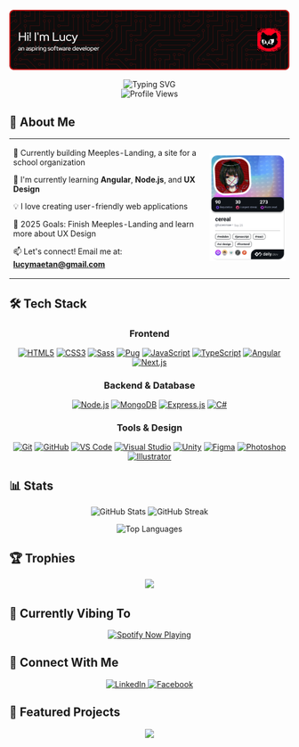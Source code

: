![header](./images/header.png)

<div align="center">
  <img src="https://readme-typing-svg.demolab.com?font=Fira+Code&weight=600&size=28&duration=3000&pause=800&color=BD1212&center=true&vCenter=true&width=500&lines=I+need+sleep+😴;Maybe+just+5+more+minutes+⏰;Code+or+nap...?+🤔;Dreaming+of+coffee+☕💤" alt="Typing SVG" />
</div>

<div align="center">
  <img src="https://komarev.com/ghpvc/?username=lucenmae&label=Profile%20Views&color=BD1212&style=flat" alt="Profile Views" />
</div>

## 🚀 About Me

<table align="center">
<tr>
<td width="70%" align="left">

🔭 Currently building Meeples-Landing, a site for a school organization

🌱 I'm currently learning **Angular**, **Node.js**, and **UX Design**

💡 I love creating user-friendly web applications

🎯 2025 Goals: Finish Meeples-Landing and learn more about UX Design

📫 Let's connect! Email me at: **lucymaetan@gmail.com**

</td>
<td width="30%" align="center">
<a href="https://app.daily.dev/lucenmae">
  <img src="./devcard.png" width="250" alt="Lucy's Dev Card"/>
</a>
</td>
</tr>
</table>

## 🛠️ Tech Stack

<div align="center">
  <h3>Frontend</h3>
  <a href="#"><img src="https://img.shields.io/badge/HTML5-E34F26?style=for-the-badge&logo=html5&logoColor=white" alt="HTML5"/></a>
  <a href="#"><img src="https://img.shields.io/badge/CSS3-1572B6?style=for-the-badge&logo=css3&logoColor=white" alt="CSS3"/></a>
  <a href="#"><img src="https://img.shields.io/badge/Sass-CC6699?style=for-the-badge&logo=sass&logoColor=white" alt="Sass"/></a>
  <a href="#"><img src="https://img.shields.io/badge/Pug-A86454?style=for-the-badge&logo=pug&logoColor=white" alt="Pug"/></a>
  <a href="#"><img src="https://img.shields.io/badge/JavaScript-F7DF1E?style=for-the-badge&logo=javascript&logoColor=black" alt="JavaScript"/></a>
  <a href="#"><img src="https://img.shields.io/badge/TypeScript-3178C6?style=for-the-badge&logo=typescript&logoColor=white" alt="TypeScript"/></a>
  <a href="#"><img src="https://img.shields.io/badge/Angular-DD0031?style=for-the-badge&logo=angular&logoColor=white" alt="Angular"/></a>
  <a href="#"><img src="https://img.shields.io/badge/Next.js-000000?style=for-the-badge&logo=next.js&logoColor=white" alt="Next.js"/></a>

  <h3>Backend & Database</h3>
  <a href="#"><img src="https://img.shields.io/badge/Node.js-339933?style=for-the-badge&logo=node.js&logoColor=white" alt="Node.js"/></a>
  <a href="#"><img src="https://img.shields.io/badge/MongoDB-47A248?style=for-the-badge&logo=mongodb&logoColor=white" alt="MongoDB"/></a>
  <a href="#"><img src="https://img.shields.io/badge/Express-000000?style=for-the-badge&logo=express&logoColor=white" alt="Express.js"/></a>
  <a href="#"><img src="https://img.shields.io/badge/C%23-512BD4?style=for-the-badge&logo=csharp&logoColor=white" alt="C#"/></a>

  <h3>Tools & Design</h3>
  <a href="#"><img src="https://img.shields.io/badge/Git-F05032?style=for-the-badge&logo=git&logoColor=white" alt="Git"/></a>
  <a href="#"><img src="https://img.shields.io/badge/GitHub-181717?style=for-the-badge&logo=github&logoColor=white" alt="GitHub"/></a>
  <a href="#"><img src="https://img.shields.io/badge/VSCode-007ACC?style=for-the-badge&logo=visual%20studio%20code&logoColor=white" alt="VS Code"/></a>
  <a href="#"><img src="https://img.shields.io/badge/Visual_Studio-5C2D91?style=for-the-badge&logo=visual%20studio&logoColor=white" alt="Visual Studio"/></a>
  <a href="#"><img src="https://img.shields.io/badge/Unity-000000?style=for-the-badge&logo=unity&logoColor=white" alt="Unity"/></a>
  <a href="#"><img src="https://img.shields.io/badge/Figma-F24E1E?style=for-the-badge&logo=figma&logoColor=white" alt="Figma"/></a>
  <a href="#"><img src="https://img.shields.io/badge/Photoshop-31A8FF?style=for-the-badge&logo=adobe%20photoshop&logoColor=white" alt="Photoshop"/></a>
  <a href="#"><img src="https://img.shields.io/badge/Illustrator-FF9A00?style=for-the-badge&logo=adobe%20illustrator&logoColor=white" alt="Illustrator"/></a>
</div>

## 📊 Stats

<div align="center">
  <p>
    <img width="400" src="https://github-readme-stats.vercel.app/api?username=lucenmae&show_icons=true&theme=dark&hide_border=true&bg_color=0D1117&title_color=BD1212&text_color=ffffff&icon_color=BD1212" alt="GitHub Stats" />
    <img width="400" src="https://github-readme-streak-stats.herokuapp.com/?user=lucenmae&theme=dark&hide_border=true&background=0D1117&ring=BD1212&fire=BD1212&currStreakLabel=BD1212" alt="GitHub Streak" />
  </p>
  <img width="325" src="https://github-readme-stats.vercel.app/api/top-langs/?username=lucenmae&theme=dark&hide_border=true&bg_color=0D1117&title_color=BD1212&text_color=ffffff" alt="Top Languages" />
</div>

## 🏆 Trophies

<div align="center">
  <img src="https://github-profile-trophy.vercel.app/?username=lucenmae&theme=onestar&no-frame=true&no-bg=true&margin-w=4&column=4&bg_color=0D1117&title_color=BD1212&text_color=ffffff&icon_color=BD1212" />
</div>

## 🎵 Currently Vibing To

<div align="center">
  <a href="https://spotify-github-profile.kittinanx.com/api/view?uid=31b6kxfdishsvs4dtnhjdhdwlmnq&redirect=true">
    <img src="https://spotify-github-profile.kittinanx.com/api/view?uid=31b6kxfdishsvs4dtnhjdhdwlmnq&cover_image=true&theme=novatorem&show_offline=true&background_color=0D1117&interchange=true&bar_color=BD1212&bar_color_cover=false" alt="Spotify Now Playing" />
  </a>
</div>

## 🤝 Connect With Me

<div align="center">
  <a href="https://linkedin.com/in/lucenmae" target="_blank">
    <img src="https://img.shields.io/badge/LinkedIn-0077B5?style=for-the-badge&logo=linkedin&logoColor=white" alt="LinkedIn"/>
  </a>
  <a href="https://facebook.com/lucenmae" target="_blank">
    <img src="https://img.shields.io/badge/Facebook-1877F2?style=for-the-badge&logo=facebook&logoColor=white" alt="Facebook"/>
  </a>
</div>

## 🚀 Featured Projects

<div align="center">
  <a href="https://github.com/lucenmae/meeples-landing">
    <img src="https://github-readme-stats.vercel.app/api/pin/?username=lucenmae&repo=meeples-landing&theme=dark&hide_border=true&bg_color=0D1117&title_color=BD1212&text_color=ffffff&icon_color=BD1212" />
  </a>
</div>
